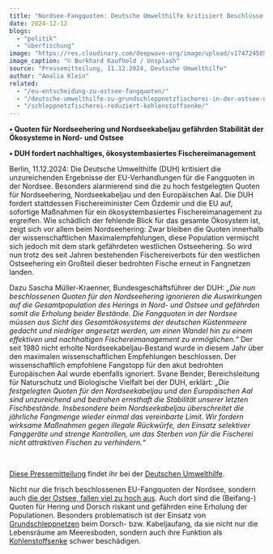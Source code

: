 ```yaml
---
title: "Nordsee-Fangquoten: Deutsche Umwelthilfe kritisiert Beschlüsse als unzureichend"
date: 2024-12-12
blogs: 
  - "politik"
  - "überfischung"
image: "https://res.cloudinary.com/deepwave-org/image/upload/v1747245054/deepwave.org/burkhard-kaufhold-unsplash_netz_fangquote_nordsee_grau-scaled.jpg"
image_caption: "© Burkhard Kaufhold / Unsplash"
source: "Pressemitteilung, 11.12.2024, Deutsche Umwelthilfe"
author: "Amalia Klein"
related: 
  - "/eu-entscheidung-zu-ostsee-fangquoten/"
  - "/deutsche-umwelthilfe-zu-grundschleppnetzfischerei-in-der-ostsee-neue-verbote-gehen-immer-noch-nicht-weit-genug/"
  - "/schleppnetzfischerei-reduziert-kohlenstoffsenke/"
---
```


**• Quoten für Nordseehering und Nordseekabeljau gefährden Stabilität der Ökosysteme in Nord- und Ostsee**

**• DUH fordert nachhaltiges, ökosystembasiertes Fischereimanagement**

Berlin, 11.12.2024: Die Deutsche Umwelthilfe (DUH) kritisiert die unzureichenden Ergebnisse der EU-Verhandlungen für die Fangquoten in der Nordsee. Besonders alarmierend sind die zu hoch festgelegten Quoten für Nordseehering, Nordseekabeljau und den Europäischen Aal. Die DUH fordert stattdessen Fischereiminister Cem Özdemir und die EU auf, sofortige Maßnahmen für ein ökosystembasiertes Fischereimanagement zu ergreifen. Wie schädlich der fehlende Blick für das gesamte Ökosystem ist, zeigt sich vor allem beim Nordseehering: Zwar bleiben die Quoten innerhalb der wissenschaftlichen Maximalempfehlungen, diese Population vermischt sich jedoch mit dem stark gefährdeten westlichen Ostseehering. So wird nun trotz des seit Jahren bestehenden Fischereiverbots für den westlichen Ostseehering ein Großteil dieser bedrohten Fische erneut in Fangnetzen landen.

Dazu Sascha Müller-Kraenner, Bundesgeschäftsführer der DUH: _„Die nun beschlossenen Quoten für den Nordseehering ignorieren die Auswirkungen auf die Gesamtpopulation des Herings in Nord- und Ostsee und gefährden somit die Erholung beider Bestände. Die Fangquoten in der Nordsee müssen aus Sicht des Gesamtökosystems der deutschen Küstenmeere gedacht und niedriger angesetzt werden, um einen Wandel hin zu einem effektiven und nachhaltigen Fischereimanagement zu ermöglichen.“_ Der seit 1980 nicht erholte Nordseekabeljau-Bestand wurde in diesem Jahr über den maximalen wissenschaftlichen Empfehlungen beschlossen. Der wissenschaftlich empfohlene Fangstopp für den akut bedrohten Europäischen Aal wurde ebenfalls ignoriert. Svane Bender, Bereichsleitung für Naturschutz und Biologische Vielfalt bei der DUH, erklärt: _„Die festgelegten Quoten für den Nordseekabeljau und den Europäischen Aal sind unzureichend und bedrohen ernsthaft die Stabilität unserer letzten Fischbestände. Insbesondere beim Nordseekabeljau überschreitet die jährliche Fangmenge wieder einmal das vereinbarte Limit. Wir fordern wirksame Maßnahmen gegen illegale Rückwürfe, den Einsatz selektiver Fanggeräte und strenge Kontrollen, um das Sterben von für die Fischerei nicht attraktiven Fischen zu verhindern.“_

 

[Diese Pressemitteilung](https://www.duh.de/presse/pressemitteilungen/pressemitteilung/nordsee-fangquoten-deutsche-umwelthilfe-kritisiert-beschluesse-als-unzureichend/) findet ihr bei der [Deutschen Umwelthilfe](https://www.duh.de/).

Nicht nur die frisch beschlossenen EU-Fangquoten der Nordsee, sondern auch [die der Ostsee, fallen viel zu hoch aus](https://www.deepwave.org/eu-entscheidung-zu-ostsee-fangquoten/). Auch dort sind die (Beifang-) Quoten für Hering und Dorsch riskant und gefährden eine Erholung der Populationen. Besonders problematisch ist der Einsatz von [Grundschleppnetzen](https://www.deepwave.org/deutsche-umwelthilfe-zu-grundschleppnetzfischerei-in-der-ostsee-neue-verbote-gehen-immer-noch-nicht-weit-genug/) beim Dorsch- bzw. Kabeljaufang, da sie nicht nur die Lebensräume am Meeresboden, sondern auch ihre Funktion als [Kohlenstoffsenke](https://www.deepwave.org/schleppnetzfischerei-reduziert-kohlenstoffsenke/) schwer beschädigen.

